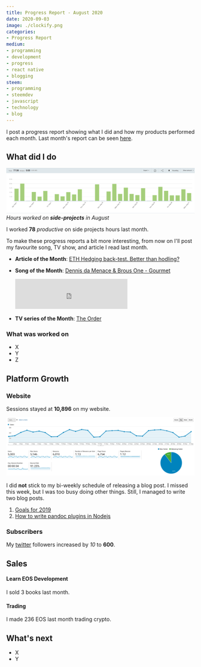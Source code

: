 ```yaml
---
title: Progress Report - August 2020
date: 2020-09-03
image: ./clockify.png
categories:
- Progress Report
medium:
- programming
- development
- progress
- react native
- blogging
steem:
- programming
- steemdev
- javascript
- technology
- blog
---
```



I post a progress report showing what I did and how my products performed each month.
Last month's report can be seen [here](/progress-report-july-2020).

## What did I do

![Productive Hours in August](./clockify.png)
_Hours worked on **side-projects** in August_

I worked **78** _productive_ on side projects hours last month.

To make these progress reports a bit more interesting, from now on I'll post my favourite song, TV show, and article I read last month.

* **Article of the Month**: [ETH Hedging back-test. Better than hodling?](https://alfablok.substack.com/p/eth-hedging-back-test-better-than)
* **Song of the Month**: [Dennis da Menace & Brous One - Gourmet](https://open.spotify.com/track/5hBCrlxAhj6LVKDR2PGZcs?si=G8GZ2v9xSRmTc9goIDfrXw)
    <iframe src="https://open.spotify.com/embed/track/5hBCrlxAhj6LVKDR2PGZcs" width="300" height="80" frameborder="0" allowtransparency="true" allow="encrypted-media"></iframe>

* **TV series of the Month**: [The Order](https://trakt.tv/shows/the-order-2019)

### What was worked on

* X
* Y
* Z

## Platform Growth

### Website

Sessions stayed at **10,896** on my website.

![Website Traffic](./website-traffic.png)

I did **not** stick to my bi-weekly schedule of releasing a blog post.
I missed this week, but I was too busy doing other things.
Still, I managed to write two blog posts.

1. [Goals for 2019](/goals-2019/)
1. [How to write pandoc plugins in Nodejs](/how-to-write-pandoc-plugins-in-nodejs/)

### Subscribers

My [twitter](https://twitter.com/cmichelio) followers increased by _10_ to **600**.

## Sales

#### Learn EOS Development

I sold 3 books last month.

#### Trading

I made 236 EOS last month trading crypto.

## What's next

* X
* Y